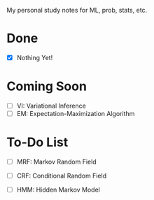 My personal study notes for ML, prob, stats, etc.

# Done
- [x] Nothing Yet!

# Coming Soon
- [ ] VI: Variational Inference
- [ ] EM: Expectation-Maximization Algorithm

# To-Do List
- [ ] MRF: Markov Random Field
- [ ] CRF: Conditional Random Field
- [ ] HMM: Hidden Markov Model

